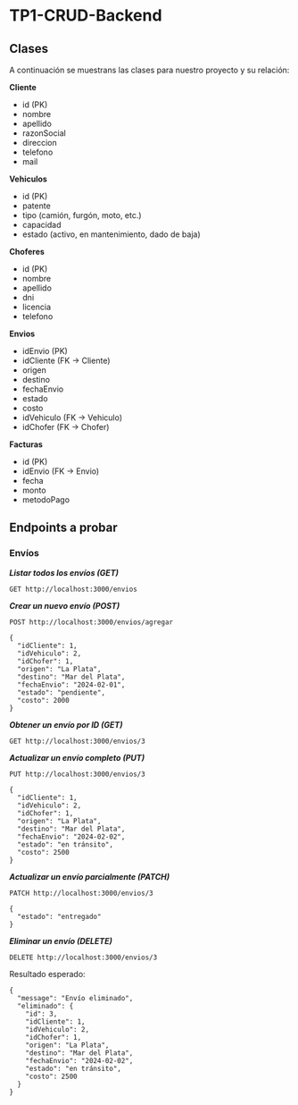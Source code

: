 # TP1-CRUD-Backend
## Clases
A continuación se muestrans las clases para nuestro proyecto y su relación:

**Cliente**

- id (PK)
- nombre
- apellido
- razonSocial
- direccion
- telefono
- mail

**Vehiculos**

- id (PK)
- patente
- tipo (camión, furgón, moto, etc.)
- capacidad
- estado (activo, en mantenimiento, dado de baja)

**Choferes**

- id (PK)
- nombre
- apellido
- dni
- licencia
- telefono

**Envios**

- idEnvio (PK)
- idCliente (FK → Cliente)
- origen
- destino
- fechaEnvio
- estado
- costo
- idVehiculo (FK → Vehiculo)
- idChofer (FK → Chofer)

**Facturas**

- id (PK)
- idEnvio (FK → Envio)
- fecha
- monto
- metodoPago

## Endpoints a probar
### Envíos

***Listar todos los envíos (GET)***
```
GET http://localhost:3000/envios
```

***Crear un nuevo envío (POST)***
```
POST http://localhost:3000/envios/agregar
```
```
{
  "idCliente": 1,
  "idVehiculo": 2,
  "idChofer": 1,
  "origen": "La Plata",
  "destino": "Mar del Plata",
  "fechaEnvio": "2024-02-01",
  "estado": "pendiente",
  "costo": 2000
}
```

***Obtener un envío por ID (GET)***

```
GET http://localhost:3000/envios/3
```

***Actualizar un envío completo (PUT)***
```
PUT http://localhost:3000/envios/3
```
```
{
  "idCliente": 1,
  "idVehiculo": 2,
  "idChofer": 1,
  "origen": "La Plata",
  "destino": "Mar del Plata",
  "fechaEnvio": "2024-02-02",
  "estado": "en tránsito",
  "costo": 2500
}
```

***Actualizar un envío parcialmente (PATCH)***
```
PATCH http://localhost:3000/envios/3
```
```
{
  "estado": "entregado"
}
```

***Eliminar un envío (DELETE)***
```
DELETE http://localhost:3000/envios/3
```

Resultado esperado:
```
{
  "message": "Envío eliminado",
  "eliminado": {
    "id": 3,
    "idCliente": 1,
    "idVehiculo": 2,
    "idChofer": 1,
    "origen": "La Plata",
    "destino": "Mar del Plata",
    "fechaEnvio": "2024-02-02",
    "estado": "en tránsito",
    "costo": 2500
  }
}
```
